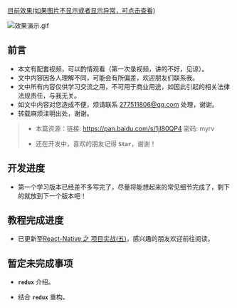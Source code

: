 [目前效果(如果图片不显示或者显示异常，可点击查看)](http://upload-images.jianshu.io/upload_images/1923109-3230cb00e8cfdd15.gif?imageMogr2/auto-orient/strip)

![效果演示.gif](http://upload-images.jianshu.io/upload_images/1923109-3230cb00e8cfdd15.gif?imageMogr2/auto-orient/strip)

## 前言

- 本文有配套视频，可以酌情观看（第一次录视频，讲的不好，见谅）。
- 文中内容因各人理解不同，可能会有所偏差，欢迎朋友们联系我。
- 文中所有内容仅供学习交流之用，不可用于商业用途，如因此引起的相关法律法规责任，与我无关。
- 如文中内容对您造成不便，烦请联系 277511806@qq.com 处理，谢谢。
- 转载麻烦注明出处，谢谢。

> - 本篇资源：链接: https://pan.baidu.com/s/1jI80QP4 密码: myrv
> 
> - 还在开发中，喜欢的朋友记得 **`Star`**，谢谢！

## 开发进度

- 第一个学习版本已经差不多写完了，尽量将能想起来的常见细节完成了，剩下的就放到下一个版本吧！

## 教程完成进度

- 已更新至[React-Native 之 项目实战(五)](http://www.jianshu.com/p/21a4df0a9d11)，感兴趣的朋友欢迎前往阅读。

## 暂定未完成事项

- **`redux`** 介绍。

- 结合 **`redux`** 重构。
